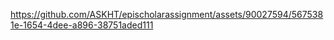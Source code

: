 


https://github.com/ASKHT/epischolarassignment/assets/90027594/5675381e-1654-4dee-a896-38751aded111



